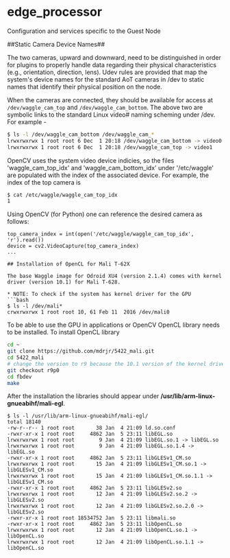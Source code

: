 # edge_processor
Configuration and services specific to the Guest Node

##Static Camera Device Names##

The two cameras, upward and downward, need to be distinguished in order for plugins to properly handle data regarding their physical characteristics (e.g., orientation, direction, lens). Udev rules are provided that map the system's device names for the standard AoT cameras in /dev to static names that identify their physical position on the node.

When the cameras are connected, they should be available for access at `/dev/waggle_cam_top` and `/dev/waggle_cam_bottom`. The above two are symbolic links to the standard Linux video# naming scheming under /dev. For example - 
```bash
$ ls -l /dev/waggle_cam_bottom /dev/waggle_cam_*
lrwxrwxrwx 1 root root 6 Dec  1 20:18 /dev/waggle_cam_bottom -> video0
lrwxrwxrwx 1 root root 6 Dec  1 20:18 /dev/waggle_cam_top -> video1
```
OpenCV uses the system video device indicies, so the files 'waggle_cam_top_idx' and 'waggle_cam_bottom_idx' under '/etc/waggle' are populated with the index of the associated device. For example, the index of the top camera is
```bash
$ cat /etc/waggle/waggle_cam_top_idx
1
```

Using OpenCV (for Python) one can reference the desired camera as follows:
```
top_camera_index = int(open('/etc/waggle/waggle_cam_top_idx', 'r').read())
device = cv2.VideoCapture(top_camera_index)
...

## Installation of OpenCL for Mali T-62X

The base Waggle image for Odroid XU4 (version 2.1.4) comes with kernel driver (version 10.1) for Mali T-628. 

* NOTE: To check if the system has kernel driver for the GPU
```bash
$ ls -l /dev/mali*
crwxrwxrwx 1 root root 10, 61 Feb 11  2016 /dev/mali0
```

To be able to use the GPU in applications or OpenCV OpenCL library needs to be installed. To install OpenCL library

```bash
cd ~
git clone https://github.com/mdrjr/5422_mali.git
cd 5422_mali
# change the version to r9 because the 10.1 version of the kernel driver is not compatible with r14, which is the latest
git checkout r9p0
cd fbdev
make
```

After the installation the libraries should appear under __/usr/lib/arm-linux-gnueabihf/mali-egl__.
```
$ ls -l /usr/lib/arm-linux-gnueabihf/mali-egl/
total 18140
-rw-r--r-- 1 root root       38 Jan  4 21:09 ld.so.conf
-rwxr-xr-x 1 root root     4862 Jan  5 23:11 libEGL.so
lrwxrwxrwx 1 root root        9 Jan  4 21:09 libEGL.so.1 -> libEGL.so
lrwxrwxrwx 1 root root        9 Jan  4 21:09 libEGL.so.1.4 -> libEGL.so
-rwxr-xr-x 1 root root     4862 Jan  5 23:11 libGLESv1_CM.so
lrwxrwxrwx 1 root root       15 Jan  4 21:09 libGLESv1_CM.so.1 -> libGLESv1_CM.so
lrwxrwxrwx 1 root root       15 Jan  4 21:09 libGLESv1_CM.so.1.1 -> libGLESv1_CM.so
-rwxr-xr-x 1 root root     4862 Jan  5 23:11 libGLESv2.so
lrwxrwxrwx 1 root root       12 Jan  4 21:09 libGLESv2.so.2 -> libGLESv2.so
lrwxrwxrwx 1 root root       12 Jan  4 21:09 libGLESv2.so.2.0 -> libGLESv2.so
-rwxr-xr-x 1 root root 18534752 Jan  5 23:11 libmali.so
-rwxr-xr-x 1 root root     4862 Jan  5 23:11 libOpenCL.so
lrwxrwxrwx 1 root root       12 Jan  4 21:09 libOpenCL.so.1 -> libOpenCL.so
lrwxrwxrwx 1 root root       12 Jan  4 21:09 libOpenCL.so.1.1 -> libOpenCL.so
```
